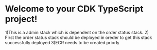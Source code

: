 # Welcome to your CDK TypeScript project!

1)This is a admin stack which is dependent on the order status stack.
2) First the order status stack should be deployed in oreder to get this stack successfully deployed
3)ECR needs to be created priorly


